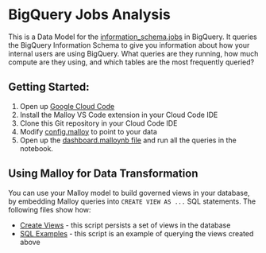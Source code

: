 # BigQuery Jobs Analysis
This is a Data Model for the [information_schema.jobs](https://cloud.google.com/bigquery/docs/information-schema-jobs) in BigQuery. It queries the BigQuery Information Schema to give you information about how your internal users are using BigQuery. What queries are they running, how much compute are they using, and which tables are the most frequently queried?

## Getting Started:
1. Open up [Google Cloud Code](https://shell.cloud.google.com/?show=ide)
1. Install the Malloy VS Code extension in your Cloud Code IDE
1. Clone this Git repository in your Cloud Code IDE
1. Modify [config.malloy](config.malloy) to point to your data
1. Open up the [dashboard.malloynb file](dashboard.malloynb) and run all the queries in the notebook.

## Using Malloy for Data Transformation
You can use your Malloy model to build governed views in your database, by embedding Malloy queries into `CREATE VIEW AS ...`  SQL statements. The following files show how:
* [Create Views](create_views.malloysql) - this script persists a set of views in the database
* [SQL Examples](sql_examples.malloysql) - this script is an example of querying the views created above